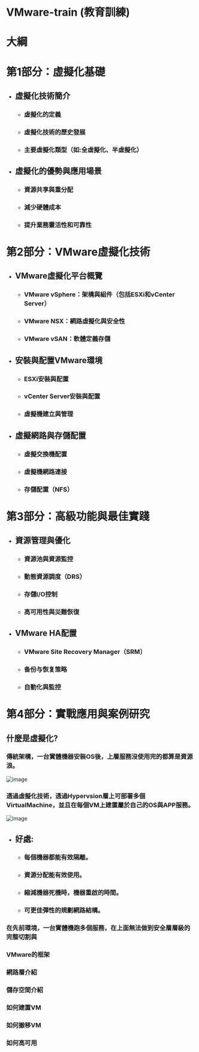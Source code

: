 # VMware-train (教育訓練)
# 大綱
# 第1部分：虛擬化基礎
- ## 虛擬化技術簡介
  - ### 虛擬化的定義
  - ### 虛擬化技術的歷史發展
  - ### 主要虛擬化類型（如:全虛擬化、半虛擬化）
- ## 虛擬化的優勢與應用場景
  - ### 資源共享與重分配
  - ### 減少硬體成本
  - ### 提升業務靈活性和可靠性
# 第2部分：VMware虛擬化技術
- ## VMware虛擬化平台概覽
  - ### VMware vSphere：架構與組件（包括ESXi和vCenter Server）
  - ### VMware NSX：網路虛擬化與安全性
  - ### VMware vSAN：軟體定義存儲
- ## 安裝與配置VMware環境
  - ### ESXi安裝與配置
  - ### vCenter Server安裝與配置
  - ### 虛擬機建立與管理
- ## 虛擬網路與存儲配置
  - ### 虛擬交換機配置
  - ### 虛擬機網路連接
  - ### 存儲配置（NFS）
# 第3部分：高級功能與最佳實踐
- ## 資源管理與優化
  - ### 資源池與資源監控
  - ### 動態資源調度（DRS）
  - ### 存儲I/O控制
  - ### 高可用性與災難恢復
- ## VMware HA配置
  - ### VMware Site Recovery Manager（SRM）
  - ### 备份与恢复策略
  - ### 自動化與監控
# 第4部分：實戰應用與案例研究

## **什麼是虛擬化?**
### 傳統架構，一台實體機器安裝OS後，上層服務沒使用完的都算是資源浪。
![image](https://github.com/Jerrychanglab/VMware-train/assets/39659664/955b2768-a72c-4842-b2f2-66642f2e709d)
### 透過虛擬化技術，透過Hypervsion層上可部署多個VirtualMachine，並且在每個VM上建置屬於自己的OS與APP服務。
![image](https://github.com/Jerrychanglab/VMware-train/assets/39659664/7591795f-3b6b-4f54-905c-58fa1e5d8250)
- ## 好處:
  - ### 每個機器都能有效隔離。
  - ### 資源分配能有效使用。
  - ### 縮減機器死機時，機器重啟的時間。
  - ### 可更佳彈性的規劃網路結構。

### 在先前環境，一台實體機跑多個服務，在上面無法做到安全層層級的完整切割與
### VMware的框架
### 網路層介紹
### 儲存空間介紹
### 如何建置VM
### 如何搬移VM
### 如何高可用
